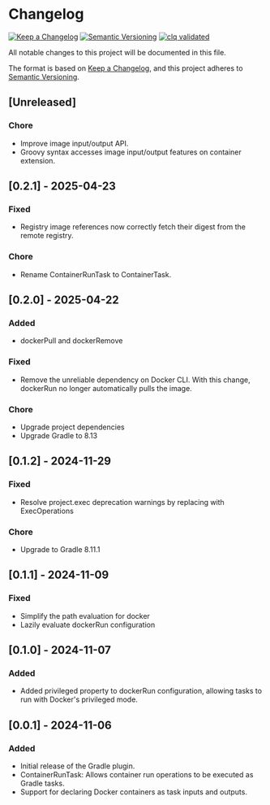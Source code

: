 # Changelog

[![Keep a Changelog](https://img.shields.io/badge/Keep%20a%20Changelog-1.1.0-informational)](https://keepachangelog.com/en/1.1.0/)
[![Semantic Versioning](https://img.shields.io/badge/Semantic%20Versioning-2.0.0-informational)](https://semver.org/spec/v2.0.0.html)
[![clq validated](https://img.shields.io/badge/clq-validated-success)](https://github.com/denisa/clq-action)

All notable changes to this project will be documented in this file.

The format is based on [Keep a Changelog](https://keepachangelog.com/en/1.1.0/),
and this project adheres to [Semantic Versioning](https://semver.org/spec/v2.0.0.html).

## [Unreleased]

### Chore

- Improve image input/output API.
- Groovy syntax accesses image input/output features on container extension. 

## [0.2.1] - 2025-04-23

### Fixed

- Registry image references now correctly fetch their digest from the remote registry.

### Chore

- Rename ContainerRunTask to ContainerTask.

## [0.2.0] - 2025-04-22

### Added

- dockerPull and dockerRemove

### Fixed

- Remove the unreliable dependency on Docker CLI. With this change, dockerRun no longer automatically pulls the image.

### Chore

- Upgrade project dependencies
- Upgrade Gradle to 8.13

## [0.1.2] - 2024-11-29

### Fixed

- Resolve project.exec deprecation warnings by replacing with ExecOperations

### Chore

- Upgrade to Gradle 8.11.1

## [0.1.1] - 2024-11-09

### Fixed

- Simplify the path evaluation for docker
- Lazily evaluate dockerRun configuration

## [0.1.0] - 2024-11-07

### Added

- Added privileged property to dockerRun configuration, allowing tasks to run with Docker's privileged mode.

## [0.0.1] - 2024-11-06

### Added

- Initial release of the Gradle plugin.
- ContainerRunTask: Allows container run operations to be executed as Gradle tasks.
- Support for declaring Docker containers as task inputs and outputs.
